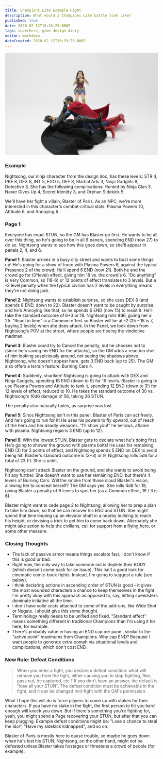 ```yaml
---
title: Champions Lite Example Fight
description: What would a Champions Lite battle look like?
published: true
date: 2020-02-12T10:33:23.000Z
tags: superhero, game design diary
editor: markdown
dateCreated: 2020-02-12T10:33:23.000Z
---
```


![Featured Image](champions-lite-example-fight.jpg)

### Example

Nightsong, our ninja character from the design doc, has these levels: STR 4, PRE 8, DEX 8, INT 5, EGO 5, DEF 8, Martial Arts 3, Ninja Gadgets 8, Detective 3. She has the following complications: Hunted by Ninja Clan 3, Never Gives Up 4, Secret Identity 3, and Orphan Sidekick 5.

We'll have her fight a villain, Blaster of Paris. As an NPC, we're more interested in this character's combat-critical stats: Plasma Powers 10, Attitude 6, and Annoying 6.

### Page 1

Everyone has equal STUN, so the GM has Blaster go first. He wants to be all over this thing, so he's going to be in all 6 panels, spending END (now 27) to do so. Nightsong wants to see how this goes down, so she'll appear in panels 2, 4, and 6.

**Panel 1**: Blaster arrives in a busy city street and wants to bust some things up! He's going for a show of force with Plasma Powers 6, against the typical Presence 2 of the crowd. He'll spend 6 END (now 21). Both he and the crowd go for (3*level) effect, giving him 18 vs. the crowd's 6. "Do anything" is Very Common, so (18-6) or 12 points of effect translates to 3 levels. But a -3 level penalty when the typical civilian has 2 levels in everything means they're not doing jack.

**Panel 2**: Nightsong wants to establish surprise, so she uses DEX 8 (and spends 8 END, down to 22). Blaster doesn't want to be caught by surprise, and he's Annoying like that, so he spends 6 END (now 15) to resist it. He'll take the standard outcome of 6*3 or 18. Nightsong rolls 8d6, giving her a 25. "React in time" is a Common effect so Blaster will be at -2 (25 - 18 is 7, buying 2 levels) when she does attack. In the Panel, we look down from Nightsong's POV at the street, where people are fleeing the vindictive madman.

**Panel 3**: Blaster could try to Cancel the penalty, but he chooses not to (since he's saving his END for the attacks), so the GM adds a reaction shot of him looking suspiciously around, not seeing the shadows above. Nightsong, who doesn't appear here, gets 3 END back (up to 25). The GM also offers a terrain feature: Burning Cars 4.

**Panel 4**: Suddenly, shuriken! Nightsong is going to attack with DEX and Ninja Gadgets, spending 16 END (down to 9) for 16 levels. Blaster is going to use Plasma Powers and Attitude to tank it, spending 12 END (down to 3!) for 12 levels of effect, reduced to 10. He takes the standard outcome of 30 vs. Nightsong's 16d6 damage of 56, taking 26 STUN.

The penalty also naturally fades, as surprise was lost.

**Panel 5**: Since Nightsong isn't in this panel, Blaster of Paris can act freely. And he's going to run for it! He uses his powers to fly upward, out of reach of the hero and her deadly weapons. "I'll show you!" he bellows, aflame with plasma. Nightsong regains 3 END (up to 12).

**Panel 6**: With the lowest STUN, Blaster gets to declare what he's doing first. He's going to shower the ground with plasma bolts! He uses his remaining END (3) for 3 points of effect, and Nightsong spends 5 END on DEX to avoid being hit. Blaster's standard outcome is (3*3) or 9, Nightsong rolls 5d6 for a total of 23 (!). She is unhit.

Nightsong can't attack Blaster on the ground, and she wants to avoid being hit any further. She doesn't want to use her remaining END, but there's 4 levels of Burning Cars. Will the smoke from those cloud Blaster's vision, allowing her to conceal herself? The GM says yes. She rolls 4d6 for 19, giving Blaster a penalty of 6 levels to spot her (as a Common effect, 19 / 3 is 6).

Blaster might want to cede page 2 to Nightsong, allowing her to prep a plan to take him down, so that he can recover his END and STUN. She might spend that time leaping up an elevator shaft in a nearby building to reach his height, or devising a trick to get him to come back down. Alternately she might take action to help the civilians, call for support from a flying hero, or some other measure.

### Closing Thoughts

* The lack of passive armor means things escalate fast. I don't know if this is good or bad.
* Right now, the only way to take someone out is deplete their BODY (which doesn't come back for an Issue). This isn't a good look for cinematic comic-book fights. Instead, I'm going to suggest a rule (see below).
* I think declaring actions in ascending order of STUN is good - it gives the most wounded characters a chance to keep themselves in the fight. I'm pretty okay with this approach as opposed to, say, letting speedsters dominate initiative all the time.
* I don't have solid costs attached to some of the add-ons, like Wide Shot or Negate. I should give this some thought.
* Terminology really needs to be unified and fixed. "Standard effect" means something different in traditional Champions than I'm using it for here, for example.
* There's probably value in having an END cap per panel, similar to the "active point" maximums from Champions. Why cap END? Because I want people to generate extra oomph via situational levels and complications, which don't cost END.

### New Rule: Defeat Conditions

> When you enter a fight, you declare a defeat condition: what will remove you from the fight, either causing you to stop fighting, flee, pass out, be captured, etc.? If you don't have an answer, the default is "lose all your STUN". The defeat condition must be achievable in the fight, and it can be changed mid-fight with the GM's permission.

What I hope this will do is force players to come up with stakes for their characters. If you have no stake in the fight, the first person to hit you hard enough will knock you down. But if there's something you're fighting for, yeah, you might spend a Page recovering your STUN, but after that you can keep plugging. Example defeat conditions might be: "Lose a chance to steal the idol", "Have my sidekick kidnapped", and so on.

Blaster of Paris is mostly here to cause trouble, so maybe he goes down when he's lost his STUN. Nightsong, on the other hand, might not be defeated unless Blaster takes hostages or threatens a crowd of people (for example).


    